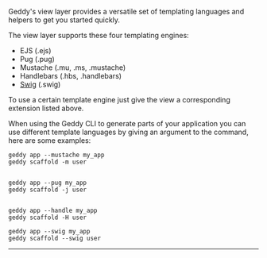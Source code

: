 Geddy's view layer provides a versatile set of templating languages and helpers to get you started quickly.

The view layer supports these four templating engines:

+ EJS (.ejs)
+ Pug (.pug)
+ Mustache (.mu, .ms, .mustache)
+ Handlebars (.hbs, .handlebars)
+ [Swig](http://paularmstrong.github.io/swig/) (.swig)

To use a certain template engine just give the view a corresponding extension listed above.

When using the Geddy CLI to generate parts of your application you can use different template languages by giving an argument to the command, here are some examples:

```
geddy app --mustache my_app
geddy scaffold -m user


geddy app --pug my_app
geddy scaffold -j user


geddy app --handle my_app
geddy scaffold -H user

geddy app --swig my_app
geddy scaffold --swig user
```

* * *


